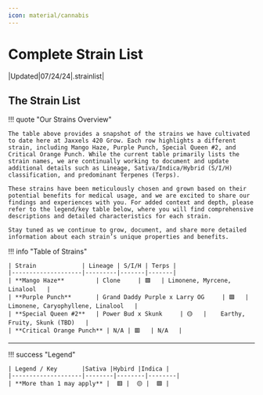 ```yaml
---
icon: material/cannabis
---
```


# Complete Strain List

|Updated|07/24/24|.strainlist|

## The Strain List

!!! quote "Our Strains Overview"

    The table above provides a snapshot of the strains we have cultivated to date here at Jaxxels 420 Grow. Each row highlights a different strain, including Mango Haze, Purple Punch, Special Queen #2, and Critical Orange Punch. While the current table primarily lists the strain names, we are continually working to document and update additional details such as Lineage, Sativa/Indica/Hybrid (S/I/H) classification, and predominant Terpenes (Terps).

    These strains have been meticulously chosen and grown based on their potential benefits for medical usage, and we are excited to share our findings and experiences with you. For added context and depth, please refer to the legend/key table below, where you will find comprehensive descriptions and detailed characteristics for each strain.

    Stay tuned as we continue to grow, document, and share more detailed information about each strain’s unique properties and benefits.

!!! info "Table of Strains"

    | Strain             | Lineage | S/I/H | Terps |
    |--------------------|---------|-------|-------|
    | **Mango Haze**         | Clone     | 🟪   | Limonene, Myrcene, Linalool   |
    | **Purple Punch**       | Grand Daddy Purple x Larry OG     | 🟪   | Limonene, Caryophyllene, Linalool   |
    | **Special Queen #2**   | Power Bud x Skunk     | 🟡   | 	Earthy, Fruity, Skunk (TBD)   |
    | **Critical Orange Punch** | N/A | 🟥   | N/A   |


---
!!! success "Legend"

    | Legend / Key       |Sativa |Hybird |Indica |
    |--------------------|--------|--------|--------|
    | **More than 1 may apply** |  🟥 |  🟡 |  🟪 |